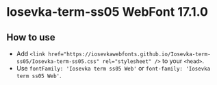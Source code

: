 # Iosevka-term-ss05 WebFont 17.1.0

## How to use

- Add `<link href="https://iosevkawebfonts.github.io/Iosevka-term-ss05/Iosevka-term-ss05.css" rel="stylesheet" />` to your `<head>`.
- Use `fontFamily: 'Iosevka term ss05 Web'` or `font-family: 'Iosevka term ss05 Web'`.
